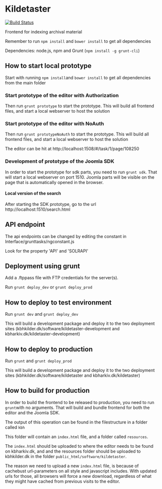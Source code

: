 # Kildetaster

[![Build Status](https://travis-ci.org/CopenhagenCityArchives/Kildetaster.svg?branch=master)](https://travis-ci.org/CopenhagenCityArchives/Kildetaster)

Frontend for indexing archival material

Remember to run `npm install` and `bower install` to get all dependencies

Dependencies: node.js, npm and Grunt (`npm install -g grunt-cli`)

## How to start local prototype

Start with running `npm install`and `bower install` to get all dependencies from the main folder

### Start prototype of the editor with Authorization

Then run `grunt prototype` to start the prototype. This will build all frontend files, and start a local webserver to host the solution

### Start prototype of the editor with NoAuth

Then run `grunt prototypeNoAuth` to start the prototype. This will build all frontend files, and start a local webserver to host the solution

The editor can be hit at http://localhost:1508/#/task/1/page/108250

### Development of prototype of the Joomla SDK

In order to start the prototype for sdk parts, you need to run `grunt sdk`. That will start a local webserver on port 1510. Joomla parts will be visible on the page that is automatically opened in the browser.

#### Local version of the search

After starting the SDK prototype, go to the url http://localhost:1510/search.html

## API endpoint
The api endpoints can be changed by editing the constant in Interface/grunttasks/ngconstant.js

Look for the property 'API' and 'SOLRAPI'

## Deployment using grunt

Add a .ftppass file with FTP credentials for the server(s).

Run `grunt deploy_dev` or `grunt deploy_prod`

## How to deploy to test environment
Run `grunt dev` and `grunt deploy_dev`

This will build a development package and deploy it to the two deployment sites (kbhkilder.dk/software/kildetaster-development and kbharkiv.dk/kildetaster-development)

## How to deploy to production
Run `grunt` and `grunt deploy_prod`

This will build a development package and deploy it to the two deployment sites (kbhkilder.dk/software/kildetaster and kbharkiv.dk/kildetaster)

## How to build for production
In order to build the frontend to be released to production, you need to run `grunt`with no arguments. That will build and bundle frontend for both the editor and the Joomla SDK.

The output of this operation can be found in the filestructure in a folder called `kbh`

This folder will contain an `index.html` file, and a folder called `resources`.

The `index.html` should be uploaded to where the editor needs to be found on kbharkiv.dk, and and the resources folder should be uploaded to kbhkilder.dk in the folder `public_html/software/kildetaster`.

The reason we need to upload a new `index.html` file, is because of cachebust url-parameters on all style and javascript includes. With updated urls for those, all browsers will force a new download, regardless of what they might have cached from previous visits to the editor.

